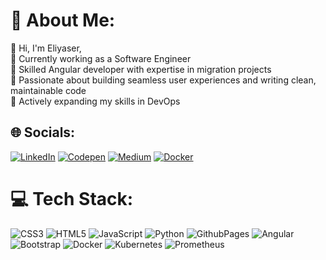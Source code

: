 # 💫 About Me:
👋 Hi, I'm Eliyaser,<br>🔭 Currently working as a Software Engineer<br>👯 Skilled Angular developer with expertise in migration projects<br>🚀 Passionate about building seamless user experiences and writing clean, maintainable code<br>🌱 Actively expanding my skills in DevOps


## 🌐 Socials:
[![LinkedIn](https://img.shields.io/badge/LinkedIn-%230077B5.svg?logo=linkedin&logoColor=white)](https://linkedin.com/in/in/eliyaser-james-63198918b) 
[![Codepen](https://img.shields.io/badge/Codepen-000000?style=for-the-badge&logo=codepen&logoColor=white)](https://codepen.io/https://codepen.io/eliyaser/) 
[![Medium](https://img.shields.io/badge/Medium-12100E?logo=medium&logoColor=white)](https://medium.com/@eliyaser3121)
[![Docker](https://img.shields.io/badge/docker-12100E?logo=docker&logoColor=blue)](https://hub.docker.com/u/eliyaser)

# 💻 Tech Stack:
![CSS3](https://img.shields.io/badge/css3-%231572B6.svg?style=for-the-badge&logo=css3&logoColor=white) ![HTML5](https://img.shields.io/badge/html5-%23E34F26.svg?style=for-the-badge&logo=html5&logoColor=white) ![JavaScript](https://img.shields.io/badge/javascript-%23323330.svg?style=for-the-badge&logo=javascript&logoColor=%23F7DF1E) ![Python](https://img.shields.io/badge/python-3670A0?style=for-the-badge&logo=python&logoColor=ffdd54) ![GithubPages](https://img.shields.io/badge/github%20pages-121013?style=for-the-badge&logo=github&logoColor=white) ![Angular](https://img.shields.io/badge/angular-%23DD0031.svg?style=for-the-badge&logo=angular&logoColor=white) ![Bootstrap](https://img.shields.io/badge/bootstrap-%238511FA.svg?style=for-the-badge&logo=bootstrap&logoColor=white) ![Docker](https://img.shields.io/badge/docker-%230db7ed.svg?style=for-the-badge&logo=docker&logoColor=white) ![Kubernetes](https://img.shields.io/badge/kubernetes-%23326ce5.svg?style=for-the-badge&logo=kubernetes&logoColor=white) ![Prometheus](https://img.shields.io/badge/Prometheus-E6522C?style=for-the-badge&logo=Prometheus&logoColor=white)
<!-- 
# 📊 GitHub Stats:
![](https://github-readme-stats.vercel.app/api?username=eliyaser&theme=dark&hide_border=false&include_all_commits=true&count_private=false)<br/>
![](https://github-readme-streak-stats.herokuapp.com/?user=eliyaser&theme=dark&hide_border=false)<br/>
![](https://github-readme-stats.vercel.app/api/top-langs/?username=eliyaser&theme=dark&hide_border=false&include_all_commits=true&count_private=false&layout=compact)
### ✍️ Random Dev Quote
![](https://quotes-github-readme.vercel.app/api?type=horizontal&theme=dark)
---
[![](https://visitcount.itsvg.in/api?id=eliyaser&icon=0&color=0)](https://visitcount.itsvg.in)

 -->
